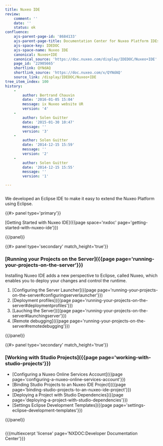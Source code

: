 ```yaml
---
title: Nuxeo IDE
review:
    comment: ''
    date: ''
    status: ok
confluence:
    ajs-parent-page-id: '8684133'
    ajs-parent-page-title: Documentation Center for Nuxeo Platform IDEs
    ajs-space-key: IDEDOC
    ajs-space-name: Nuxeo IDE
    canonical: Nuxeo+IDE
    canonical_source: 'https://doc.nuxeo.com/display/IDEDOC/Nuxeo+IDE'
    page_id: '22905665'
    shortlink: QYNdAQ
    shortlink_source: 'https://doc.nuxeo.com/x/QYNdAQ'
    source_link: /display/IDEDOC/Nuxeo+IDE
tree_item_index: 100
history:
    -
        author: Bertrand Chauvin
        date: '2016-01-05 15:04'
        message: ix Nuxeo website UR
        version: '4'
    -
        author: Solen Guitter
        date: '2015-01-30 10:47'
        message: ''
        version: '3'
    -
        author: Solen Guitter
        date: '2014-12-15 15:59'
        message: ''
        version: '2'
    -
        author: Solen Guitter
        date: '2014-12-15 15:55'
        message: ''
        version: '1'

---
```

<div class="row"><div class="column medium-8">

We developed an Eclipse IDE to make it easy to extend the Nuxeo Platform using Eclipse.

</div><div class="column medium-4">{{#> panel type='primary'}}

[Getting Started with Nuxeo IDE]({{page space='nxdoc' page='getting-started-with-nuxeo-ide'}})

{{/panel}}</div></div><div class="row" data-equalizer data-equalize-on="medium"><div class="column medium-6">{{#> panel type='secondary' match_height='true'}}

### [Running your Projects on the Server]({{page page='running-your-projects-on-the-server'}})

Installing Nuxeo IDE adds a new perspective to Eclipse, called Nuxeo, which enables you to deploy your changes and control the runtime.

1.  [Configuring the Server Launcher]({{page page='running-your-projects-on-the-server#configuringserverlauncher'}})
2.  [Deployment profiles]({{page page='running-your-projects-on-the-server#deploymentprofiles'}})
3.  [Lauching the Server]({{page page='running-your-projects-on-the-server#launchingserver'}})
4.  [Remote debugging]({{page page='running-your-projects-on-the-server#remotedebugging'}})

{{/panel}}</div><div class="column medium-6">{{#> panel type='secondary' match_height='true'}}

### [Working with Studio Projects]({{page page='working-with-studio-projects'}})

- [Configuring a Nuxeo Online Services Account]({{page page='configuring-a-nuxeo-online-services-account'}})
- [Binding Studio Projects to an Nuxeo IDE Project]({{page page='binding-studio-projects-to-an-nuxeo-ide-project'}})
- [Deploying a Project with Studio Dependencies]({{page page='deploying-a-project-with-studio-dependencies'}})
- [Settings Eclipse Development Templates]({{page page='settings-eclipse-development-templates'}})

{{/panel}}</div></div>

{{{multiexcerpt 'license' page='NXDOC:Developer Documentation Center'}}}
